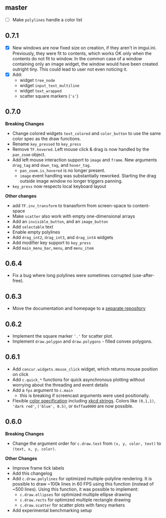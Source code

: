 
## master

* [ ] Make `polylines` handle a color list

## 0.7.1

* [x] New windows are now fixed size on creation, if they aren't in imgui.ini. Previously, they were fit to contents, which works OK only when the contents do not fit to window. In the common case of a window containing only an image widget, the window would have been created outright tiny. This could lead to user not even noticing it.
* [x] Add:
  * widget `tree_node`
  * widget `input_text_multiline`
  * widget `text_wrapped`
  * scatter square markers (`'s'`)

## 0.7.0

**Breaking Changes**

* Change colored widgets `text_colored` and `color_button` to use the same color spec as the draw functions.
* Rename `key_pressed` to `key_press`
* Remove `TF.hovered`. Left mouse click & drag is now handled by the `pan_zoom` object.
* Add left mouse interaction support to `image` and `frame`. New arguments `drag_tag` and `down_tag`, and `hover_tag`.
  - `pan_zoom.is_hovered` is no longer present.
  - `image` event handling was substantially reworked. Starting the drag outside image window no longer triggers panning.
* `key_press` now respects local keyboard layout

**Other changes**

* add `TF.inv_transform` to tranasform from screen-space to content-space
* Make `scatter` also work with empty one-dimensional arrays
* Add an `invisible_button`, and an `image_button`
* Add `selectable` text
* Enable empty polylines
* Add `drag_int2`, `drag_int3`, and `drag_int4` widgets
* Add modifier key support to `key_press`
* Add `main_menu_bar`, `menu`, and `menu_item`


## 0.6.4

* Fix a bug where long polylines were sometimes corrupted (use-after-free).

## 0.6.3

* Move the documentation and homepage to a [separate repository](https://github.com/potocpav/python-concur-docs)

## 0.6.2

* Implement the square marker `'.'` for scatter plot.
* Implement `draw.polygon` and `draw.polygons` - filled convex polygons.

## 0.6.1

* Add `concur.widgets.mouse_click` widget, which returns mouse position on click
* Add `c.quick_*` functions for quick asynchronous plotting without worrying about the threading and event details
* Add a `fps` argument to `c.main`
    - this is breaking if screencast arguments were used positionally.
* Flexible [color specification](https://potocpav.github.io/python-concur-docs/master/draw.html) including [xkcd strings](https://xkcd.com/color/rgb/). Colors like `(0,1,1)`, `'dark red'`, `('blue', 0.5)`, or `0xffaa0000` are now possible.

## 0.6.0

**Breaking Changes**

* Change the argument order for `c.draw.text` from `(x, y, color, text)` to `(text, x, y, color)`.

**Other Changes**

* Improve frame tick labels
* Add this changelog
* Add `c.draw.polylines` for optimized multiple-polyline rendering. It is possible to draw ~100k lines in 60 FPS using this function (instead of ~500 lines). Using this function, it was possible to implement:
    * `c.draw.ellipses` for optimized multiple ellipse drawing
    * `c.draw.rects` for optimized multiple rectangle drawing
    * `c.draw.scatter` for scatter plots with fancy markers
* Add experimental benchmarking setup

